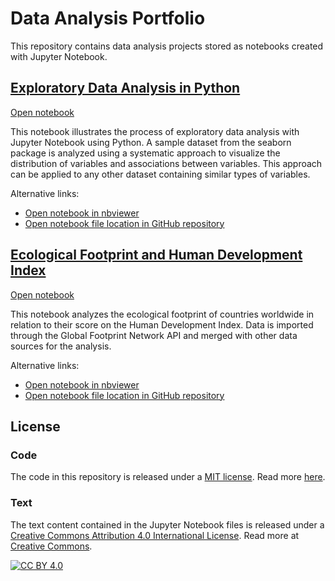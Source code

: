 # Data Analysis Portfolio
This repository contains data analysis projects stored as notebooks created with Jupyter Notebook.

## [Exploratory Data Analysis in Python][html_EDA]
[Open notebook][html_EDA]

This notebook illustrates the process of exploratory data analysis with Jupyter Notebook using Python. A sample dataset from the seaborn package is analyzed using a systematic approach to visualize the distribution of variables and associations between variables. This approach can be applied to any other dataset containing similar types of variables.

Alternative links:
- [Open notebook in nbviewer][nbviewer_EDA]
- [Open notebook file location in GitHub repository][GitHub_EDA]

[html_EDA]: https://patrickwfitzgerald.github.io/portfolio/exploratory-data-analysis-python/html%20file/Exploratory%20Data%20Analysis%20in%20Python.html
[nbviewer_EDA]: https://nbviewer.jupyter.org/github/patrickwfitzgerald/portfolio/blob/main/exploratory-data-analysis-python/Exploratory%20Data%20Analysis%20in%20Python.ipynb
[GitHub_EDA]: https://github.com/patrickwfitzgerald/portfolio/blob/main/exploratory-data-analysis-python/Exploratory%20Data%20Analysis%20in%20Python.ipynb

## [Ecological Footprint and Human Development Index][html_EF]
[Open notebook][html_EF]

This notebook analyzes the ecological footprint of countries worldwide in relation to their score on the Human Development Index. Data is imported through the Global Footprint Network API and merged with other data sources for the analysis.

Alternative links:
- [Open notebook in nbviewer][nbviewer_EF]
- [Open notebook file location in GitHub repository][GitHub_EF]

[html_EF]: https://patrickwfitzgerald.github.io/portfolio/ecological-footprint-countries/html%20file/Ecological%20Footprint%20and%20Human%20Development%20Index.html
[nbviewer_EF]: https://nbviewer.jupyter.org/github/patrickwfitzgerald/portfolio/blob/9a2b0eef31343ef17c012e8743d0dd14ff542906/ecological-footprint-countries/Ecological%20Footprint%20and%20Human%20Development%20Index.ipynb
[GitHub_EF]: https://github.com/patrickwfitzgerald/portfolio/blob/main/ecological-footprint-countries/Ecological%20Footprint%20and%20Human%20Development%20Index.ipynb


## License

### Code
The code in this repository is released under a [MIT license](LICENSE-CODE). Read more [here](https://choosealicense.com/licenses/mit/).

### Text
The text content contained in the Jupyter Notebook files is released under a [Creative Commons Attribution 4.0 International License](LICENSE-TEXT.txt). Read more at [Creative Commons][cc-by].

[![CC BY 4.0][cc-by-image]][cc-by]

[cc-by]: http://creativecommons.org/licenses/by/4.0/
[cc-by-image]: https://i.creativecommons.org/l/by/4.0/88x31.png
 
